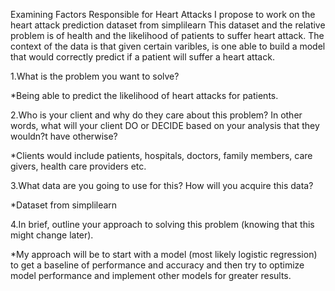 Examining Factors Responsible for Heart Attacks
I propose to work on the heart attack prediction dataset from simplilearn This dataset and the relative problem is of health and the likelihood of patients to suffer heart attack. The context of the data is that given certain varibles, is one able to build a model that would correctly predict if a patient will suffer a heart attack.

1.What is the problem you want to solve?

*Being able to predict the likelihood of heart attacks for patients.

2.Who is your client and why do they care about this problem? In other words, what will your client DO or DECIDE based on your analysis that they wouldn?t have otherwise?

*Clients would include patients, hospitals, doctors, family members, care givers, health care providers etc.

3.What data are you going to use for this? How will you acquire this data?

*Dataset from simplilearn

4.In brief, outline your approach to solving this problem (knowing that this might change later).

*My approach will be to start with a model (most likely logistic regression) to get a baseline of performance and accuracy and then try to optimize model performance and implement other models for greater results.
